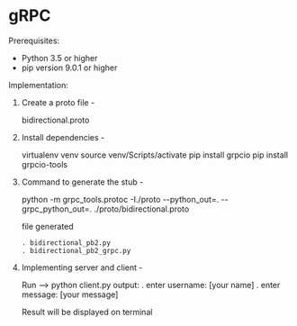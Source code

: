 # gRPC

Prerequisites:
 - Python 3.5 or higher
 - pip version 9.0.1 or higher

Implementation:

1. Create a proto file -

    bidirectional.proto 

2. Install dependencies -

   virtualenv venv
   source venv/Scripts/activate
   pip install grpcio
   pip install grpcio-tools

3. Command to generate the stub -

   python -m grpc_tools.protoc -I./proto --python_out=. --grpc_python_out=. ./proto/bidirectional.proto
   
   file generated
   
       . bidirectional_pb2.py
       . bidirectional_pb2_grpc.py
       
4. Implementing server and client -
  
   Run --> python client.py
   output:
            . enter username: [your name]
            . enter message: [your message]
   
   
   Result will be displayed on terminal
   


   
